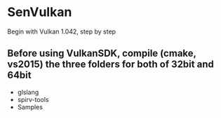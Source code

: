 # SenVulkan
Begin with Vulkan 1.042, step by step

## Before using VulkanSDK, compile (cmake, vs2015) the three folders for both of 32bit and 64bit
* glslang
* spirv-tools
* Samples

